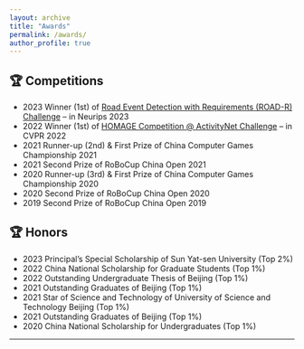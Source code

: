 ```yaml
---
layout: archive
title: "Awards"
permalink: /awards/
author_profile: true
---
```


## 🏆 Competitions
* 2023 Winner (1st) of [Road Event Detection with Requirements (ROAD-R) Challenge](https://sites.google.com/view/road-r/winners) – in Neurips 2023
* 2022 Winner (1st) of [HOMAGE Competition @ ActivityNet Challenge](https://youtu.be/KK3SPK6iueE?si=hrFZzSABNyrrL6jF&t=1727) – in CVPR 2022
* 2021 Runner-up (2nd) & First Prize of China Computer Games Championship 2021
* 2021 Second Prize of RoBoCup China Open 2021
* 2020 Runner-up (3rd) & First Prize of China Computer Games Championship 2020
* 2020 Second Prize of RoBoCup China Open 2020
* 2019 Second Prize of RoBoCup China Open 2019

## 🏆 Honors
* 2023 Principal’s Special Scholarship of Sun Yat-sen University (Top 2%)
* 2022 China National Scholarship for Graduate Students (Top 1%)
* 2022 Outstanding Undergraduate Thesis of Beijing (Top 1%)
* 2021 Outstanding Graduates of Beijing (Top 1%)
* 2021 Star of Science and Technology of University of Science and Technology Beijing (Top 1%) 
* 2021 Outstanding Graduates of Beijing (Top 1%) 
* 2020 China National Scholarship for Undergraduates (Top 1%)


------

<!-- {% if author.googlescholar %}
  You can also find my articles on <u><a href="{{author.googlescholar}}">my Google Scholar profile</a>.</u>
{% endif %}

{% include base_path %}

{% for post in site.publications reversed %}
  {% include archive-single.html %}
{% endfor %} -->
